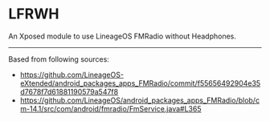 # LFRWH

An Xposed module to use LineageOS FMRadio without Headphones.

---

Based from following sources:

- https://github.com/LineageOS-eXtended/android_packages_apps_FMRadio/commit/f55656492904e35d7678f7d61881190579a547f8
- https://github.com/LineageOS/android_packages_apps_FMRadio/blob/cm-14.1/src/com/android/fmradio/FmService.java#L365
